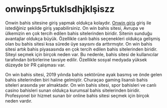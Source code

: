 # onwinpş5rtuklsdhjklşiszz

Onwin bahis sitesine giriş yapmak oldukça kolaydır. [Onwin giriş](https://w3who.net/) giriş ile istediğiniz şekilde giriş yapabilirsiniz. On win bahis sitesi, Avrupa ve ülkemizin en çok tercih edilen bahis sitelerinden biridir. Sitenin sunduğu avantajlar oldukça büyük. Özellikle canlı bahis seçenekleri oldukça gelişmiş olan bu bahis sitesi kısa sürede üye sayısını da arttırmıştır. On win bahis sitesi artık bahis piyasasında en çok tercih edilen bahis sitelerinden biridir. Siteyi seçmek için birçok neden var. Bu nedenle, bahis sitesi de kullanıcılar tarafından birbirlerine tavsiye edilir. Özellikle sosyal medyada yüksek düzeyde bir PR çalışması var.

On win bahis sitesi, 2019 yılında bahis sektörüne ayak basmış ve önde gelen bahis sitelerinden biri haline gelmiştir. Churaçao gaming lisanslı bahis siteleri arasında yer almaktadır. On win bahis sitesi, spor bahisleri ve canlı casino bahisleri sunan oldukça kurumsal bahis sitelerinden biridir. Profesyonel bir hizmet sunan bir online bahis sitesi seçmek için birçok neden vardır.
